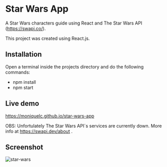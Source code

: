 # Star Wars App
A Star Wars characters guide using React and The Star Wars API (https://swapi.co/).

This project was created using React.js.

## Installation
Open a terminal inside the projects directory and do the following commands:
* npm install
* npm start

## Live demo
https://moniquelc.github.io/star-wars-app

OBS: Unfortulately The Star Wars API´s services are currently down. More info at https://swapi.dev/about .

## Screenshot
![star-wars](https://user-images.githubusercontent.com/44783393/70231599-eda91c80-175a-11ea-8558-06903f8955a2.png)
